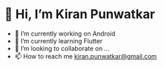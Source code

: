 # 👋 Hi, I’m Kiran Punwatkar
- 👀 I’m currently working on Android
- 🌱 I’m currently learning Flutter
- 💞️ I’m looking to collaborate on ...
- 📫 How to reach me kiran.punwatkar@gmail.com

<!---
Kiran7007/Kiran7007 is a ✨ special ✨ repository because its `README.md` (this file) appears on your GitHub profile.
You can click the Preview link to take a look at your changes.
--->
